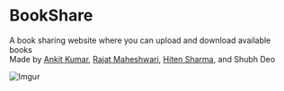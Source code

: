 # BookShare
A book sharing website where you can upload and download available books<br/>
Made by [Ankit Kumar](https://github.com/ankitrekha01), [Rajat Maheshwari](https://github.com/rajatmaheshwari2512), [Hiten Sharma](https://github.com/hitenSharm), and Shubh Deo

![Imgur](https://i.imgur.com/Lz3Q7LZ.jpg)
